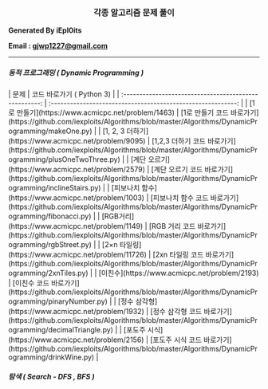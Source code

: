 <center><h3>각종 알고리즘 문제 풀이</h3></center>
<b> Generated By iEpl0its </b>

<b> Email : gjwp1227@gmail.com </b>



----

<h5>동적 프로그래밍 ( Dynamic Programming )</h5>
|                          문제                          |                  코드 바로가기 ( Python 3)                   |
| :----------------------------------------------------: | :----------------------------------------------------------: |
|   [1로 만들기](https://www.acmicpc.net/problem/1463)   | [1로 만들기 코드 바로가기](https://github.com/iexploits/Algorithms/blob/master/Algorithms/DynamicProgramming/makeOne.py) |
| [1, 2, 3 더하기](https://www.acmicpc.net/problem/9095) | [1,2,3 더하기 코드 바로가기](https://github.com/iexploits/Algorithms/blob/master/Algorithms/DynamicProgramming/plusOneTwoThree.py) |
|  [계단 오르기](https://www.acmicpc.net/problem/2579)   | [계단 오르기 코드 바로가기](https://github.com/iexploits/Algorithms/blob/master/Algorithms/DynamicProgramming/inclineStairs.py) |
| [피보나치 함수](https://www.acmicpc.net/problem/1003)  | [피보나치 함수 코드 바로가기](https://github.com/iexploits/Algorithms/blob/master/Algorithms/DynamicProgramming/fibonacci.py) |
|    [RGB거리](https://www.acmicpc.net/problem/1149)     | [RGB 거리 코드 바로가기](https://github.com/iexploits/Algorithms/blob/master/Algorithms/DynamicProgramming/rgbStreet.py) |
|  [2×n 타일링](https://www.acmicpc.net/problem/11726)   | [2xn 타일링 코드 바로가기](https://github.com/iexploits/Algorithms/blob/master/Algorithms/DynamicProgramming/2xnTiles.py) |
|     [이친수](https://www.acmicpc.net/problem/2193)     | [이친수 코드 바로가기](https://github.com/iexploits/Algorithms/blob/master/Algorithms/DynamicProgramming/pinaryNumber.py) |
|  [정수 삼각형](https://www.acmicpc.net/problem/1932)   | [정수 삼각형 코드 바로가기](https://github.com/iexploits/Algorithms/blob/master/Algorithms/DynamicProgramming/decimalTriangle.py) |
|  [포도주 시식](https://www.acmicpc.net/problem/2156)   | [포도주 시식 코드 바로가기](https://github.com/iexploits/Algorithms/blob/master/Algorithms/DynamicProgramming/drinkWine.py) |



<h5>탐색 ( Search - DFS , BFS ) </h5>

